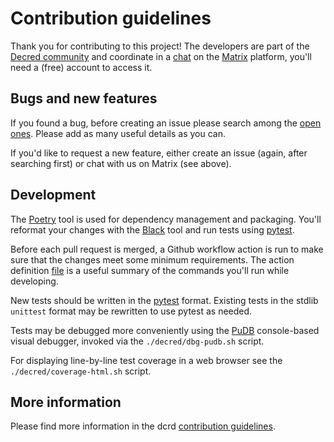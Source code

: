 # Contribution guidelines

Thank you for contributing to this project! The developers are part of the
[Decred community](https://decred.org/community/) and coordinate in a
[chat](https://chat.decred.org/#/room/#tinydecred:decred.org) on the
[Matrix](https://matrix.org/) platform, you'll need a (free) account to access
it.

## Bugs and new features

If you found a bug, before creating an issue please search among the
[open ones](https://github.com/decred/tinydecred/issues). Please add as many
useful details as you can.

If you'd like to request a new feature, either create an issue (again, after
searching first) or chat with us on Matrix (see above).

## Development

The [Poetry](https://python-poetry.org/) tool is used for dependency management
and packaging. You'll reformat your changes with the
[Black](https://black.readthedocs.io/) tool and run tests using
[pytest](https://www.pytest.org/).

Before each pull request is merged, a Github workflow action is run to make
sure that the changes meet some minimum requirements. The action definition
[file](./.github/workflows/python.yml) is a useful summary of the commands
you'll run while developing.

New tests should be written in the [pytest](https://docs.pytest.org/) format.
Existing tests in the stdlib `unittest` format may be rewritten to use pytest
as needed.

Tests may be debugged more conveniently using the
[PuDB](https://documen.tician.de/pudb/) console-based visual debugger, invoked
via the `./decred/dbg-pudb.sh` script.

For displaying line-by-line test coverage in a web browser see the
`./decred/coverage-html.sh` script.

## More information

Please find more information in the dcrd
[contribution guidelines](https://github.com/decred/dcrd/blob/master/docs/code_contribution_guidelines.md).
